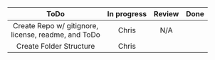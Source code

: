 |ToDo|In progress|Review|Done|
|:-:    |:-:    |:-:    |:-:    |
|Create Repo w/ gitignore,<br /> license, readme, and ToDo|Chris|N/A||
|Create Folder Structure|Chris|||
